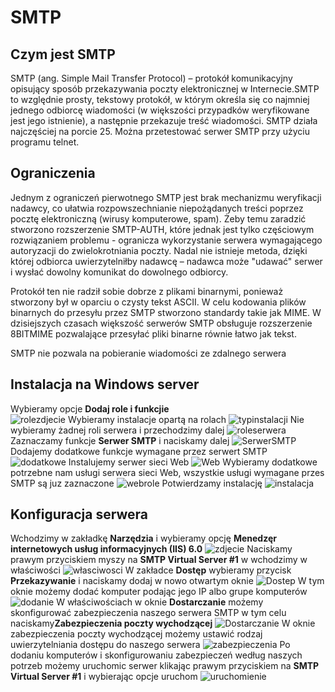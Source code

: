 # SMTP

## Czym jest SMTP
SMTP (ang. Simple Mail Transfer Protocol) – protokół komunikacyjny opisujący sposób przekazywania poczty elektronicznej w Internecie.SMTP to względnie prosty, tekstowy protokół, w którym określa się co najmniej jednego odbiorcę wiadomości (w większości przypadków weryfikowane jest jego istnienie), a następnie przekazuje treść wiadomości. SMTP działa najczęściej na porcie 25. Można przetestować serwer SMTP przy użyciu programu telnet.

## Ograniczenia
Jednym z ograniczeń pierwotnego SMTP jest brak mechanizmu weryfikacji nadawcy, co ułatwia rozpowszechnianie niepożądanych treści poprzez pocztę elektroniczną (wirusy komputerowe, spam). Żeby temu zaradzić stworzono rozszerzenie SMTP-AUTH, które jednak jest tylko częściowym rozwiązaniem problemu - ogranicza wykorzystanie serwera wymagającego autoryzacji do zwielokrotniania poczty. Nadal nie istnieje metoda, dzięki której odbiorca uwierzytelniłby nadawcę – nadawca może "udawać" serwer i wysłać dowolny komunikat do dowolnego odbiorcy.  

Protokół ten nie radził sobie dobrze z plikami binarnymi, ponieważ stworzony był w oparciu o czysty tekst ASCII. W celu kodowania plików binarnych do przesyłu przez SMTP stworzono standardy takie jak MIME. W dzisiejszych czasach większość serwerów SMTP obsługuje rozszerzenie 8BITMIME pozwalające przesyłać pliki binarne równie łatwo jak tekst.

SMTP nie pozwala na pobieranie wiadomości ze zdalnego serwera

## Instalacja na Windows server
Wybieramy opcje **Dodaj role i funkcjie**  
![rolezdjecie](poczatek.png)
Wybieramy instalacje opartą na rolach
![typinstalacji](role.png)
Nie wybieramy żadnej roli serwera i przechodzimy dalej
![roleserwera](wyborRoli.png)
Zaznaczamy funkcje **Serwer SMTP** i naciskamy dalej
![SerwerSMTP](wyborSMTP.png)
Dodajemy dodatkowe funkcje wymagane przez serwert SMTP  
![dodatkowe](dodatkoweFunkcje.png)
Instalujemy serwer sieci Web
![Web](serwerWEB.png)
Wybieramy dodatkowe potrzebne nam usługi serwera sieci Web, wszystkie usługi wymagane przes SMTP są juz zaznaczone
![webrole](uslugiRol.png)
Potwierdzamy instalację
![instalacja](instalacja.png)

## Konfiguracja serwera 
Wchodzimy w zakładkę **Narzędzia** i wybieramy opcję **Menedzęr internetowych usług informacyjnych (IIS) 6.0**
![zdjecie](poczatek.png)
Naciskamy prawym przyciskiem myszy na **SMTP Virtual Server #1** w wchodzimy w właściwości
![własciwosci](smtpserwer.png)
W zakładce **Dostęp** wybieramy przycisk **Przekazywanie** i naciskamy dodaj w nowo otwartym oknie
![Dostep](wlasciwosciSMTP.png)
W tym oknie możemy dodać komputer podając jego IP albo grupe komputerów
![dodanie](dodawanieKomputera.png)
W właściwościach w oknie **Dostarczanie** możemy skonfigurować zabezpieczenia naszego serwera SMTP w tym celu naciskamy**Zabezpieczenia poczty wychodzącej**
![Dostarczanie](zabezpiecznia.png)
W oknie zabezpieczenia poczty wychodzącej możemy ustawić rodzaj uwierzytelniania dostępu do naszego serwera
![zabezpieczenia]()
Po dodaniu komputerów i skonfigurowaniu zabezpieczeń według naszych potrzeb możemy uruchomic serwer klikając prawym przyciskiem na **SMTP Virtual Server #1** i wybierając opcje uruchom
![uruchomienie]()
